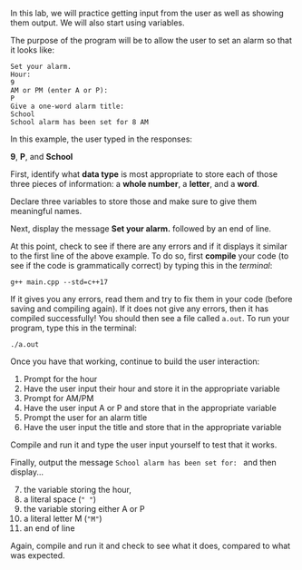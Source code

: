 In this lab, we will practice getting input from the user as well as showing them output. We will also start using variables.

The purpose of the program will be to allow the user to set an alarm so that it looks like:

```
Set your alarm.
Hour:
9
AM or PM (enter A or P):
P
Give a one-word alarm title:
School
School alarm has been set for 8 AM
```

In this example, the user typed in the responses: 

**9**, **P**, and **School**

First, identify what **data type** is most appropriate to store each of those three pieces of information: a **whole number**, a **letter**, and a **word**. 

Declare three variables to store those and make sure to give them meaningful names.

Next, display the message **Set your alarm.** followed by an end of line. 

At this point, check to see if there are any errors and if it displays it similar to the first line of the above example. To do so, first **compile** your code (to see if the code is grammatically correct) by typing this in the *terminal*:

`g++ main.cpp --std=c++17`

If it gives you any errors, read them and try to fix them in your code (before saving and compiling again). If it does not give any errors, then it has compiled successfully! You should then see a file called `a.out`. To run your program, type this in the terminal:

`./a.out`

Once you have that working, continue to build the user interaction:

1. Prompt for the hour
2. Have the user input their hour and store it in the appropriate variable
3. Prompt for AM/PM
4. Have the user input A or P and store that in the appropriate variable
5. Prompt the user for an alarm title
6. Have the user input the title and store that in the appropriate variable

Compile and run it and type the user input yourself to test that it works.

Finally, output the message `School alarm has been set for: ` and then display...

7.  the variable storing the hour,
8.  a literal space (`" "`)
9.  the variable storing either A or P
10.  a literal letter M (`"M"`)
11.  an end of line

Again, compile and run it and check to see what it does, compared to what was expected.
